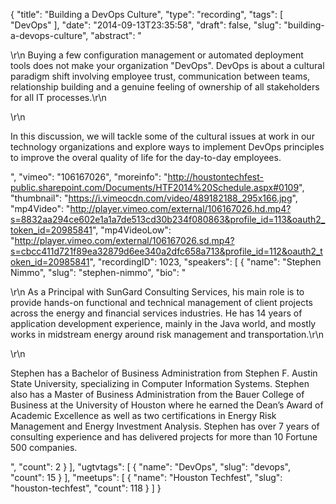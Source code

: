 {
  "title": "Building a DevOps Culture",
  "type": "recording",
  "tags": [
    "DevOps"
  ],
  "date": "2014-09-13T23:35:58",
  "draft": false,
  "slug": "building-a-devops-culture",
  "abstract": "<p>\r\n    Buying a few configuration management or automated deployment tools does not make your organization \"DevOps\". DevOps is about a cultural paradigm shift involving employee trust, communication between teams, relationship building and a genuine feeling of ownership of all stakeholders for all IT processes.\r\n</p>\r\n<p>In this discussion, we will tackle some of the cultural issues at work in our technology organizations and explore ways to implement DevOps principles to improve the overal quality of life for the day-to-day employees.</p>",
  "vimeo": "106167026",
  "moreinfo": "http://houstontechfest-public.sharepoint.com/Documents/HTF2014%20Schedule.aspx#0109",
  "thumbnail": "https://i.vimeocdn.com/video/489182188_295x166.jpg",
  "mp4Video": "http://player.vimeo.com/external/106167026.hd.mp4?s=8832aa294ce602e1a1a7de513cd30b234f080863&profile_id=113&oauth2_token_id=20985841",
  "mp4VideoLow": "http://player.vimeo.com/external/106167026.sd.mp4?s=cbcc411d721f89ea32879d6ee340a2dfc658a713&profile_id=112&oauth2_token_id=20985841",
  "recordingID": 1023,
  "speakers": [
    {
      "name": "Stephen Nimmo",
      "slug": "stephen-nimmo",
      "bio": "<p>\r\n    As a Principal with SunGard Consulting Services, his main role is to provide hands-on functional and technical management of client projects across the energy and financial services industries. He has 14 years of application development experience, mainly in the Java world, and mostly works in midstream energy around risk management and transportation.\r\n</p>\r\n<p>Stephen has a Bachelor of Business Administration from Stephen F. Austin State University, specializing in Computer Information Systems. Stephen also has a Master of Business Administration from the Bauer College of Business at the University of Houston where he earned the Dean’s Award of Academic Excellence as well as two certifications in Energy Risk Management and Energy Investment Analysis. Stephen has over 7 years of consulting experience and has delivered projects for more than 10 Fortune 500 companies.</p>",
      "count": 2
    }
  ],
  "ugtvtags": [
    {
      "name": "DevOps",
      "slug": "devops",
      "count": 15
    }
  ],
  "meetups": [
    {
      "name": "Houston Techfest",
      "slug": "houston-techfest",
      "count": 118
    }
  ]
}